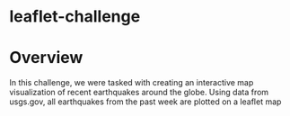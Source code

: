# leaflet-challenge

<h1>Overview</h1>
<p>In this challenge, we were tasked with creating an interactive map visualization of recent earthquakes around the globe. Using data from usgs.gov, all earthquakes from the past week are plotted on a leaflet map</p>
